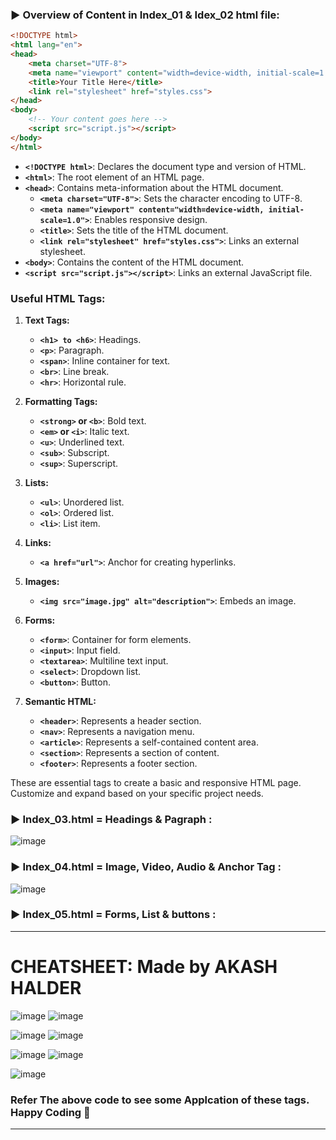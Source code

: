 ### ► Overview of Content in Index_01 & Idex_02 html file:

```html
<!DOCTYPE html>
<html lang="en">
<head>
    <meta charset="UTF-8">
    <meta name="viewport" content="width=device-width, initial-scale=1.0">
    <title>Your Title Here</title>
    <link rel="stylesheet" href="styles.css">
</head>
<body>
    <!-- Your content goes here -->
    <script src="script.js"></script>
</body>
</html>
```

- **`<!DOCTYPE html>`**: Declares the document type and version of HTML.
- **`<html>`**: The root element of an HTML page.
- **`<head>`**: Contains meta-information about the HTML document.
  - **`<meta charset="UTF-8">`**: Sets the character encoding to UTF-8.
  - **`<meta name="viewport" content="width=device-width, initial-scale=1.0">`**: Enables responsive design.
  - **`<title>`**: Sets the title of the HTML document.
  - **`<link rel="stylesheet" href="styles.css">`**: Links an external stylesheet.
- **`<body>`**: Contains the content of the HTML document.
- **`<script src="script.js"></script>`**: Links an external JavaScript file.

### Useful HTML Tags:

1. **Text Tags:**
   - **`<h1> to <h6>`**: Headings.
   - **`<p>`**: Paragraph.
   - **`<span>`**: Inline container for text.
   - **`<br>`**: Line break.
   - **`<hr>`**: Horizontal rule.

2. **Formatting Tags:**
   - **`<strong>` or `<b>`**: Bold text.
   - **`<em>` or `<i>`**: Italic text.
   - **`<u>`**: Underlined text.
   - **`<sub>`**: Subscript.
   - **`<sup>`**: Superscript.

3. **Lists:**
   - **`<ul>`**: Unordered list.
   - **`<ol>`**: Ordered list.
   - **`<li>`**: List item.

4. **Links:**
   - **`<a href="url">`**: Anchor for creating hyperlinks.

5. **Images:**
   - **`<img src="image.jpg" alt="description">`**: Embeds an image.

6. **Forms:**
   - **`<form>`**: Container for form elements.
   - **`<input>`**: Input field.
   - **`<textarea>`**: Multiline text input.
   - **`<select>`**: Dropdown list.
   - **`<button>`**: Button.

7. **Semantic HTML:**
   - **`<header>`**: Represents a header section.
   - **`<nav>`**: Represents a navigation menu.
   - **`<article>`**: Represents a self-contained content area.
   - **`<section>`**: Represents a section of content.
   - **`<footer>`**: Represents a footer section.

These are essential tags to create a basic and responsive HTML page. Customize and expand based on your specific project needs.

### ► Index_03.html = Headings & Pagraph :
![image](https://github.com/Nil369/HTML-Cheat-Sheet/assets/148447931/02290a03-4d9e-4fac-ae7b-3e65d6320b5c)


### ► Index_04.html = Image, Video, Audio & Anchor Tag :
![image](https://github.com/Nil369/HTML-Cheat-Sheet/assets/148447931/ff45c0d8-62d1-4380-a8ff-f718b109960c)

### ► Index_05.html = Forms, List & buttons : 

---
# CHEATSHEET: Made by AKASH HALDER 
![image](https://github.com/Nil369/HTML-Cheat-Sheet/assets/148447931/f5f99458-b1b4-4bb8-9ff0-1b95e9ce58c7)        ![image](https://github.com/Nil369/HTML-Cheat-Sheet/assets/148447931/bce8cd6a-1cda-4b0d-8242-f5b2d46b72d1)

![image](https://github.com/Nil369/HTML-Cheat-Sheet/assets/148447931/bd2094f5-484d-452c-97b0-e010f7cbb663)       ![image](https://github.com/Nil369/HTML-Cheat-Sheet/assets/148447931/cb4974ff-9156-493d-bc6d-88ab78a1968f)

![image](https://github.com/Nil369/HTML-Cheat-Sheet/assets/148447931/f03637e8-d2fb-4bfd-a75d-8517c75a1644)       ![image](https://github.com/Nil369/HTML-Cheat-Sheet/assets/148447931/c2393184-48bb-4fbb-9bee-3c7f1615682f)

![image](https://github.com/Nil369/HTML-Cheat-Sheet/assets/148447931/3f653280-05e7-4161-b2b6-7fa9818ba57e)


### Refer The above code to see some Applcation of these tags. Happy Coding 🚀

---
